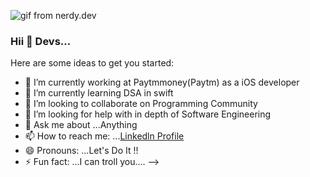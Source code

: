 ![gif from nerdy.dev](https://github.com/argyleink/argyleink/blob/master/argyleink-sm2.gif?raw=true)

### Hii 👋 Devs...

Here are some ideas to get you started:

- 🔭 I’m currently working at Paytmmoney(Paytm) as a iOS developer
- 🌱 I’m currently learning DSA in swift
- 👯 I’m looking to collaborate on Programming Community
- 🤔 I’m looking for help with in depth of Software Engineering
- 💬 Ask me about ...Anything
- 📫 How to reach me: ...[Linkedln Profile](https://www.linkedin.com/in/shivam-maheshwari-953177191/)
- 😄 Pronouns: ...Let's Do It !!
- ⚡ Fun fact: ...I can troll you....
-->

